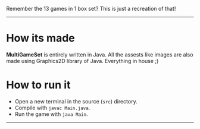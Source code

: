 Remember the 13 games in 1 box set? This is just a recreation of that!

****

# How its made

**MultiGameSet** is entirely written in Java. All the assests like images are also made using Graphics2D library of Java. Everything in house ;)

# How to run it

* Open a new terminal in the source (`src`) directory.
* Compile with `javac Main.java`.
* Run the game with `java Main`.

***

